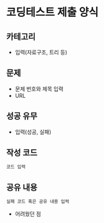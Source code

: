 # 코딩테스트 제출 양식
## 카테고리
* 입력(자료구조, 트리 등)

## 문제
* 문제 번호와 제목 입력
* URL

## 성공 유무
* 입력(성공, 실패)

## 작성 코드
```python
코드 입력
```

## 공유 내용
  
  ```python
  실패 코드 혹은 공유 내용 입력
  ```
* 어려웠던 점
